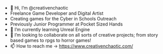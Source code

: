 - 👋 Hi, I’m @creativenchaotic
- Freelance Game Developer and Digital Artist
- Creating games for the Cyber in Schools Outreach
- Previously Junior Programmer at Pocket Sized Hands
- 🌱 I’m currently learning Unreal Engine
- 💞️ I’m looking to collaborate on all sorts of creative projects; from story based games to rpgs to horror games!
- 📫 How to reach me -> https://www.creativenchaotic.com/

<!---
creativenchaotic/creativenchaotic is a ✨ special ✨ repository because its `README.md` (this file) appears on your GitHub profile.
You can click the Preview link to take a look at your changes.
--->
